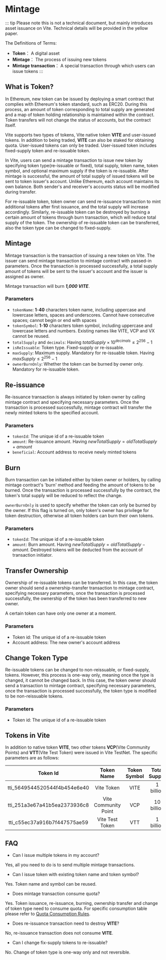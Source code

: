 # Mintage

::: tip
Please note this is not a technical document, but mainly introduces asset issuance on Vite. Technical details will be provided in the yellow paper.

The Definitions of Terms:
* **Token**： A digital asset
* **Mintage**： The process of issuing new tokens
* **Mintage transaction**： A special transaction through which users can issue tokens
:::

## What is Token?

In Ethereum, new token can be issued by deploying a smart contract that complies with Ethereum's token standard, such as ERC20. 
During this process, an amount of token corresponding to total supply are generated and a map of token holding relationship is maintained within the contract. 
Token transfers will not change the status of accounts, but the contract itself.

Vite supports two types of tokens, Vite native token **VITE** and user-issued tokens. 
In addition to being traded, **VITE** can also be staked for obtaining quota. User-issued tokens can only be traded. 
User-issued token includes fixed-supply token and re-issuable token.

In Vite, users can send a mintage transaction to issue new token by specifying token type(re-issuable or fixed), total supply, token name, token symbol, and optional maximum supply if the token is re-issuable. 
After mintage is successful, the amount of total supply of issued tokens will be sent to token issuer's account. Unlike Ethereum, each account maintains its own balance. Both sender's and receiver's accounts status will be modified during transfer.

For re-issuable token, token owner can send re-issuance transaction to mint additional tokens after first issuance, and the total supply will increase accordingly. 
Similarly, re-issuable token can be destroyed by burning a certain amount of tokens through burn transaction, which will reduce total supply of the token. 
The ownership of re-issuable token can be transferred, also the token type can be changed to fixed-supply.

## Mintage

Mintage transaction is the transaction of issuing a new token on Vite. The issuer can send mintage transaction to mintage contract with passed-in parameters. 
Once the transaction is processed successfully, a total supply amount of tokens will be sent to the issuer's account and the issuer is assigned as owner.

Mintage transaction will burn ***1,000 VITE***.

### Parameters

* `tokenName`: **1**-**40** characters token name, including uppercase and lowercase letters, spaces and underscores. Cannot have consecutive spaces; cannot begin or end with spaces
* `tokenSymbol`: **1**-**10** characters token symbol, including uppercase and lowercase letters and numbers. Existing names like VITE, VCP and VX cannot be reused.
* `totalSupply` and `decimals`: Having $totalSupply \times 10^{decimals} \leq 2^{256}-1$
* `isReIssuable`: Token type. Fixed-supply or re-issuable.
* `maxSupply`: Maximum supply. Mandatory for re-issuable token. Having $maxSupply \leq 2^{256}-1$
* `ownerBurnOnly`: Whether the token can be burned by owner only. Mandatory for re-issuable token.

## Re-issuance

Re-issuance transaction is always initiated by token owner by calling mintage contract and specifying necessary parameters. 
Once the transaction is processed successfully, mintage contract will transfer the newly minted tokens to the specified account. 

### Parameters

* `tokenId`: The unique id of a re-issuable token
* `amount`: Re-issuance amount. Having $newTotalSupply = oldTotalSupply+amount$
* `beneficial`: Account address to receive newly minted tokens

## Burn

Burn transaction can be initiated either by token owner or holders, by calling mintage contract's 'burn' method and feeding the amount of tokens to be burned. 
Once the transaction is processed successfully by the contract, the token's total supply will be reduced to reflect the change. 

`ownerBurnOnly` is used to specify whether the token can only be burned by the owner. If this flag is turned on, only token's owner has privilege for token destruction, otherwise all token holders can burn their own tokens.

### Parameters

* `tokenId`: The unique id of a re-issuable token
* `amount`: Burn amount. Having $newTotalSupply = oldTotalSupply-amount$. Destroyed tokens will be deducted from the account of transaction initiator.

## Transfer Ownership

Ownership of re-issuable tokens can be transferred. In this case, the token owner should send a ownership-transfer transaction to mintage contract, specifying necessary parameters, once the transaction is processed successfully, the ownership of the token has been transferred to new owner.

A certain token can have only one owner at a moment. 

### Parameters
* Token id: The unique id of a re-issuable token
* Account address: The new owner's account address

## Change Token Type

Re-issuable tokens can be changed to non-reissuable, or fixed-supply, tokens. However, this process is one-way only, meaning once the type is changed, it cannot be changed back. 
In this case, the token owner should send a transaction to mintage contract, specifying necessary parameters, once the transaction is processed successfully, the token type is modified to be non-reissuable tokens.

### Parameters
* Token id: The unique id of a re-issuable token

## Tokens in Vite

In addition to native token **VITE**, two other tokens **VCP**(Vite Community Points) and **VTT**(Vite Test Token) were issued in Vite TestNet. The specific parameters are as follows:

| Token Id | Token Name | Token Symbol | Total Supply | Decimals |
|:------------:|:-----------:|:-----------:|:-----------:|:-----------:|
| tti_5649544520544f4b454e6e40 | Vite Token | VITE | 1 billion | 18 |
| tti_251a3e67a41b5ea2373936c8 | Vite Community Point | VCP | 10 billion | 0 |
| tti_c55ec37a916b7f447575ae59 | Vite Test Token | VTT | 1 billion | 18 |

## FAQ

* Can I issue multiple tokens in my account?

Yes, all you need to do is to send multiple mintage transactions.

* Can I issue token with existing token name and token symbol?

Yes. Token name and symbol can be reused.

* Does mintage transaction consume quota?

Yes. Token issuance, re-issuance, burning, ownership transfer and change of token type need to consume quota. For specific consumption table please refer to [Quota Consumption Rules](./quota.html#quota-consumption-rules).

* Does re-issuance transaction need to destroy **VITE**?

No, re-issuance transaction does not consume **VITE**.

* Can I change fix-supply tokens to re-issuable?

No. Change of token type is one-way only and not reversible.

